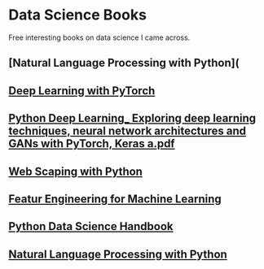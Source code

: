 # Data Science Books
Free interesting books on data science I came across. 

## [Natural Language Processing with Python](

## [Deep Learning with PyTorch](https://github.com/khuyentran1401/data-science-books/blob/master/books/Deep-Learning-with-PyTorch.pdf)

## [Python Deep Learning_ Exploring deep learning techniques, neural network architectures and GANs with PyTorch, Keras a.pdf](https://github.com/khuyentran1401/data-science-books/blob/master/books/Ivan%20Vasilev%2C%20Daniel%20Slater%2C%20Gianmario%20Spacagna%2C%20Peter%20Roelants%2C%20Valentino%20Zocca%20-%20Python%20Deep%20Learning_%20Exploring%20deep%20learning%20techniques%2C%20neural%20network%20architectures%20and%20GANs%20with%20PyTorch%2C%20Keras%20a.pdf)

## [Web Scaping with Python](https://github.com/khuyentran1401/data-science-books/blob/master/books/PyWebScrapingBook.pdf)

## [Featur Engineering for Machine Learning](https://github.com/khuyentran1401/data-science-books/blob/master/books/feature_engineering_for_machine_learning.pdf)

## [Python Data Science Handbook](https://github.com/khuyentran1401/data-science-books/blob/master/books/pythondatasciencehandbook.pdf)

## [Natural Language Processing with Python](https://github.com/khuyentran1401/data-science-books/blob/master/books/Natural%20Language%20Processing%20with%20Python.pdf)
